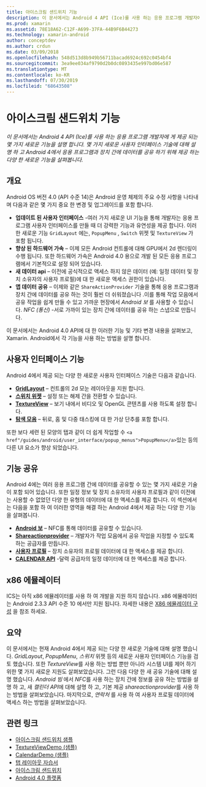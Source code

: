 ```yaml
---
title: 아이스크림 샌드위치 기능
description: 이 문서에서는 Android 4 API (Ice)를 사용 하는 응용 프로그램 개발자에 게 제공 되는 몇 가지 새로운 기능을 설명 합니다. 몇 가지 새로운 사용자 인터페이스 기술에 대해 설명 하 고 Android 4에서 응용 프로그램과 장치 간에 데이터를 공유 하기 위해 제공 하는 다양 한 새로운 기능을 살펴봅니다.
ms.prod: xamarin
ms.assetid: 78E18A62-C12F-A699-37FA-44B9F6B44273
ms.technology: xamarin-android
author: conceptdev
ms.author: crdun
ms.date: 03/09/2018
ms.openlocfilehash: 548d513d8b949b56711bacad6924c692c0454bf4
ms.sourcegitcommit: 3ea9ee034af9790d2b0dc0893435e997bd06e587
ms.translationtype: MT
ms.contentlocale: ko-KR
ms.lasthandoff: 07/30/2019
ms.locfileid: "68643508"
---
```

# <a name="ice-cream-sandwich-features"></a>아이스크림 샌드위치 기능

_이 문서에서는 Android 4 API (Ice)를 사용 하는 응용 프로그램 개발자에 게 제공 되는 몇 가지 새로운 기능을 설명 합니다. 몇 가지 새로운 사용자 인터페이스 기술에 대해 설명 하 고 Android 4에서 응용 프로그램과 장치 간에 데이터를 공유 하기 위해 제공 하는 다양 한 새로운 기능을 살펴봅니다._

## <a name="overview"></a>개요

Android OS 버전 4.0 (API 수준 14)은 Android 운영 체제의 주요 수정 사항을 나타내며 다음과 같은 몇 가지 중요 한 변경 및 업그레이드를 포함 합니다.

-   **업데이트 된 사용자 인터페이스** -여러 가지 새로운 UI 기능을 통해 개발자는 응용 프로그램 사용자 인터페이스를 만들 때 더 강력한 기능과 유연성을 제공 합니다. 이러한 새로운 기능 `GridLayout` 에는, `PopupMenu` , `Switch` 위젯 및 `TextureView` 가 포함 됩니다. 
-   **향상 된 하드웨어 가속** – 이제 모든 Android 컨트롤에 대해 GPU에서 2d 렌더링이 수행 됩니다. 또한 하드웨어 가속은 Android 4.0 용으로 개발 된 모든 응용 프로그램에서 기본적으로 설정 되어 있습니다. 
-   **새 데이터 api** – 이전에 공식적으로 액세스 하지 않은 데이터 (예: 일정 데이터 및 장치 소유자의 사용자 프로필)에 대 한 새로운 액세스 권한이 있습니다. 
-   **앱 데이터 공유** – 이제와 같은 `ShareActionProvider` 기술을 통해 응용 프로그램과 장치 간에 데이터를 공유 하는 것이 훨씬 더 쉬워졌습니다 .이를 통해 작업 모음에서 공유 작업을 쉽게 만들 수 있고 가까운 현장에서 *Android 보* 를 사용할 수 있습니다.  *NFC (통신)* -서로 가까이 있는 장치 간에 데이터를 공유 하는 스냅으로 만듭니다. 


이 문서에서는 Android 4.0 API에 대 한 이러한 기능 및 기타 변경 내용을 살펴보고, Xamarin. Android에서 각 기능을 사용 하는 방법을 설명 합니다.

## <a name="user-interface-features"></a>사용자 인터페이스 기능

Android 4에서 제공 되는 다양 한 새로운 사용자 인터페이스 기술은 다음과 같습니다.

-   **[GridLayout](~/android/user-interface/layouts/grid-layout.md)** – 컨트롤의 2d 모눈 레이아웃을 지원 합니다. 
-   **[스위치 위젯](~/android/user-interface/controls/switch.md)** – 설정 또는 해제 간을 전환할 수 있습니다. 
-   **[TextureView](~/android/user-interface/controls/texture-view.md)** – 보기 내에서 비디오 및 OpenGL 콘텐츠를 사용 하도록 설정 합니다. 
-   **[탐색 모음](~/android/user-interface/controls/navigation-bar.md)** – 뒤로, 홈 및 다중 태스킹에 대 한 가상 단추를 포함 합니다. 


또한 보다 세련 된 모양의 탭과 같이 더 쉽게 작업할 수 `<a href"/guides/android/user_interface/popup_menus">PopupMenu</a>`있는 등의 다른 UI 요소가 향상 되었습니다.

## <a name="sharing-features"></a>기능 공유

Android 4에는 여러 응용 프로그램 간에 데이터를 공유할 수 있는 몇 가지 새로운 기술이 포함 되어 있습니다. 또한 일정 정보 및 장치 소유자의 사용자 프로필과 같이 이전에는 사용할 수 없었던 다양 한 유형의 데이터에 대 한 액세스를 제공 합니다. 이 섹션에서는 다음을 포함 하 여 이러한 영역을 해결 하는 Android 4에서 제공 하는 다양 한 기능을 살펴봅니다.

-  **[Android 보](~/android/platform/android-beam.md)** – NFC를 통해 데이터를 공유할 수 있습니다.
-   **[Shareactionprovider](~/android/user-interface/controls/action-bar.md)** – 개발자가 작업 모음에서 공유 작업을 지정할 수 있도록 하는 공급자를 만듭니다. 
-   **[사용자 프로필](~/android/user-interface/user-profile.md)** – 장치 소유자의 프로필 데이터에 대 한 액세스를 제공 합니다. 
-   **[CALENDAR API](~/android/user-interface/controls/calendar.md)** -달력 공급자의 일정 데이터에 대 한 액세스를 제공 합니다. 

## <a name="x86-emulators"></a>x86 에뮬레이터

ICS는 아직 x86 에뮬레이터를 사용 하 여 개발을 지원 하지 않습니다. x86 에뮬레이터는 Android 2.3.3 API 수준 10 에서만 지원 됩니다. 자세한 내용은 [X86 에뮬레이터 구성](~/android/get-started/installation/android-emulator/index.md) 을 참조 하세요.

## <a name="summary"></a>요약

이 문서에서는 현재 Android 4에서 제공 되는 다양 한 새로운 기술에 대해 설명 했습니다. *GridLayout*, *PopupMenu*, *스위치* 위젯 등의 새로운 사용자 인터페이스 기능을 검토 했습니다. 또한 *TextureView*를 사용 하는 방법 뿐만 아니라 시스템 UI를 제어 하기 위한 몇 가지 새로운 지원도 살펴보았습니다. 그런 다음 다양 한 새 공유 기술에 대해 설명 했습니다. *Android 빔* 에서 *NFC*를 사용 하는 장치 간에 정보를 공유 하는 방법을 설명 하 고, 새 *캘린더 API*에 대해 설명 하 고, 기본 제공 *shareactionprovider*를 사용 하는 방법을 살펴보았습니다.
마지막으로, *연락처* 를 사용 하 여 사용자 프로필 데이터에 액세스 하는 방법을 살펴보았습니다.



## <a name="related-links"></a>관련 링크

- [아이스크림 샌드위치 샘플](https://docs.microsoft.com/samples/xamarin/monodroid-samples/platformfeatures-ics-samples)
- [TextureViewDemo (샘플)](https://docs.microsoft.com/samples/xamarin/monodroid-samples/textureviewdemo)
- [CalendarDemo (샘플)](https://docs.microsoft.com/samples/xamarin/monodroid-samples/calendardemo)
- [탭 레이아웃 자습서](~/android/user-interface/layouts/tab-layout/index.md)
- [아이스크림 샌드위치](https://developer.android.com/about/versions/android-4.0-highlights.html)
- [Android 4.0 플랫폼](https://developer.android.com/about/versions/android-4.0.html)
